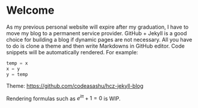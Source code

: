 # Welcome
As my previous personal website will expire after my graduation, I have to move my blog to a permanent service provider. GitHub + Jekyll is a good choice for building a blog if dynamic pages are not necessary. All you have to do is clone a theme and then write Markdowns in GitHub editor. Code snippets will be automatically rendered. For example:
```python
temp = x
x = y
y = temp
```

Theme: https://github.com/codeasashu/hcz-jekyll-blog

Rendering formulas such as $e^{i\pi}+1=0$ is WIP.
